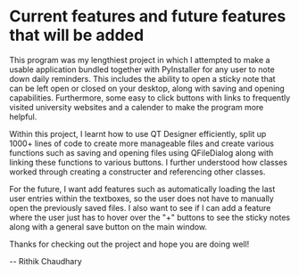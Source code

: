 # Current features and future features that will be added
This program was my lengthiest project in which I attempted to make a usable application bundled together with PyInstaller for any user to note down daily reminders. This includes the ability to open a sticky note that can be left open or closed on your desktop, along with saving and opening capabilities. Furthermore, some easy to click buttons with links to frequently visited university websites and a calender to make the program more helpful.

Within this project, I learnt how to use QT Designer efficiently, split up 1000+ lines of code to create more manageable files and create various functions such as saving and opening files using QFileDialog along with linking these functions to various buttons. I further understood how classes worked through creating a constructer and referencing other classes.

For the future, I want add features such as automatically loading the last user entries within the textboxes, so the user does not have to manually open the previously saved files. I also want to see if I can add a feature where the user just has to hover over the "+" buttons to see the sticky notes along with a general save button on the main window. 

Thanks for checking out the project and hope you are doing well!

-- Rithik Chaudhary
